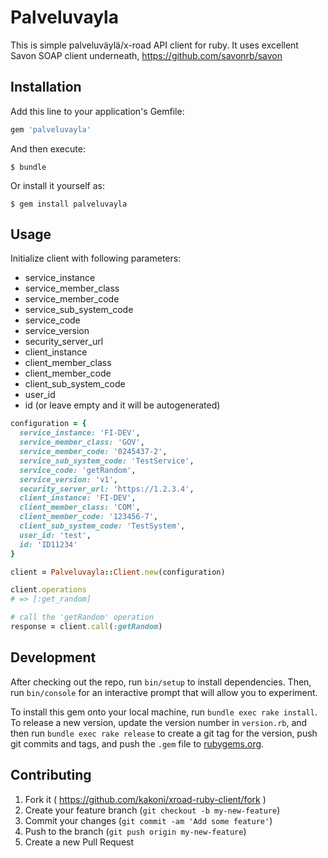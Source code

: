 # Palveluvayla

This is simple palveluväylä/x-road API client for ruby.
It uses excellent Savon SOAP client underneath, https://github.com/savonrb/savon

## Installation

Add this line to your application's Gemfile:

```ruby
gem 'palveluvayla'
```

And then execute:

    $ bundle

Or install it yourself as:

    $ gem install palveluvayla

## Usage

Initialize client with following parameters:
* service_instance
* service_member_class
* service_member_code
* service_sub_system_code
* service_code
* service_version
* security_server_url
* client_instance
* client_member_class
* client_member_code
* client_sub_system_code
* user_id
* id (or leave empty and it will be autogenerated)

```ruby
configuration = {
  service_instance: 'FI-DEV',
  service_member_class: 'GOV',
  service_member_code: '0245437-2',
  service_sub_system_code: 'TestService',
  service_code: 'getRandom',
  service_version: 'v1',
  security_server_url: 'https://1.2.3.4',
  client_instance: 'FI-DEV',
  client_member_class: 'COM',
  client_member_code: '123456-7',
  client_sub_system_code: 'TestSystem',
  user_id: 'test',
  id: 'ID11234'
}

client = Palveluvayla::Client.new(configuration)

client.operations
# => [:get_random]

# call the 'getRandom' operation
response = client.call(:getRandom)
```

## Development

After checking out the repo, run `bin/setup` to install dependencies. Then, run `bin/console` for an interactive prompt that will allow you to experiment.

To install this gem onto your local machine, run `bundle exec rake install`. To release a new version, update the version number in `version.rb`, and then run `bundle exec rake release` to create a git tag for the version, push git commits and tags, and push the `.gem` file to [rubygems.org](https://rubygems.org).

## Contributing

1. Fork it ( https://github.com/kakoni/xroad-ruby-client/fork )
2. Create your feature branch (`git checkout -b my-new-feature`)
3. Commit your changes (`git commit -am 'Add some feature'`)
4. Push to the branch (`git push origin my-new-feature`)
5. Create a new Pull Request
